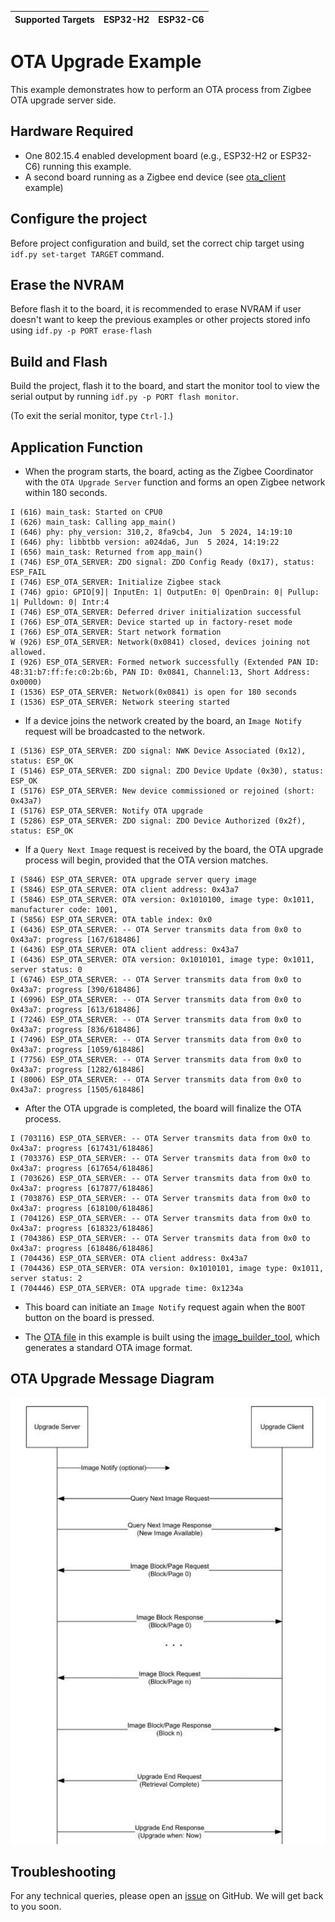 | Supported Targets | ESP32-H2 | ESP32-C6 |
| ----------------- | -------- | -------- |

# OTA Upgrade Example 

This example demonstrates how to perform an OTA process from Zigbee OTA upgrade server side.

## Hardware Required

* One 802.15.4 enabled development board (e.g., ESP32-H2 or ESP32-C6) running this example.
* A second board running as a Zigbee end device (see [ota_client](../ota_client/) example)

## Configure the project

Before project configuration and build, set the correct chip target using `idf.py set-target TARGET` command.

## Erase the NVRAM 

Before flash it to the board, it is recommended to erase NVRAM if user doesn't want to keep the previous examples or other projects stored info 
using `idf.py -p PORT erase-flash`

## Build and Flash

Build the project, flash it to the board, and start the monitor tool to view the serial output by running `idf.py -p PORT flash monitor`.

(To exit the serial monitor, type ``Ctrl-]``.)

## Application Function

- When the program starts, the board, acting as the Zigbee Coordinator with the `OTA Upgrade Server` function and forms an open Zigbee network within 180 seconds.
```
I (616) main_task: Started on CPU0
I (626) main_task: Calling app_main()
I (646) phy: phy_version: 310,2, 8fa9cb4, Jun  5 2024, 14:19:10
I (646) phy: libbtbb version: a024da6, Jun  5 2024, 14:19:22
I (656) main_task: Returned from app_main()
I (746) ESP_OTA_SERVER: ZDO signal: ZDO Config Ready (0x17), status: ESP_FAIL
I (746) ESP_OTA_SERVER: Initialize Zigbee stack
I (746) gpio: GPIO[9]| InputEn: 1| OutputEn: 0| OpenDrain: 0| Pullup: 1| Pulldown: 0| Intr:4 
I (746) ESP_OTA_SERVER: Deferred driver initialization successful
I (766) ESP_OTA_SERVER: Device started up in factory-reset mode
I (766) ESP_OTA_SERVER: Start network formation
W (926) ESP_OTA_SERVER: Network(0x0841) closed, devices joining not allowed.
I (926) ESP_OTA_SERVER: Formed network successfully (Extended PAN ID: 48:31:b7:ff:fe:c0:2b:6b, PAN ID: 0x0841, Channel:13, Short Address: 0x0000)
I (1536) ESP_OTA_SERVER: Network(0x0841) is open for 180 seconds
I (1536) ESP_OTA_SERVER: Network steering started
```

- If a device joins the network created by the board, an `Image Notify` request will be broadcasted to the network.
```
I (5136) ESP_OTA_SERVER: ZDO signal: NWK Device Associated (0x12), status: ESP_OK
I (5146) ESP_OTA_SERVER: ZDO signal: ZDO Device Update (0x30), status: ESP_OK
I (5176) ESP_OTA_SERVER: New device commissioned or rejoined (short: 0x43a7)
I (5176) ESP_OTA_SERVER: Notify OTA upgrade
I (5286) ESP_OTA_SERVER: ZDO signal: ZDO Device Authorized (0x2f), status: ESP_OK
```

- If a `Query Next Image` request is received by the board, the OTA upgrade process will begin, provided that the OTA version matches.
```
I (5846) ESP_OTA_SERVER: OTA upgrade server query image
I (5846) ESP_OTA_SERVER: OTA client address: 0x43a7
I (5846) ESP_OTA_SERVER: OTA version: 0x1010100, image type: 0x1011, manufacturer code: 1001, 
I (5856) ESP_OTA_SERVER: OTA table index: 0x0
I (6436) ESP_OTA_SERVER: -- OTA Server transmits data from 0x0 to 0x43a7: progress [167/618486]
I (6436) ESP_OTA_SERVER: OTA client address: 0x43a7
I (6436) ESP_OTA_SERVER: OTA version: 0x1010101, image type: 0x1011, server status: 0
I (6746) ESP_OTA_SERVER: -- OTA Server transmits data from 0x0 to 0x43a7: progress [390/618486]
I (6996) ESP_OTA_SERVER: -- OTA Server transmits data from 0x0 to 0x43a7: progress [613/618486]
I (7246) ESP_OTA_SERVER: -- OTA Server transmits data from 0x0 to 0x43a7: progress [836/618486]
I (7496) ESP_OTA_SERVER: -- OTA Server transmits data from 0x0 to 0x43a7: progress [1059/618486]
I (7756) ESP_OTA_SERVER: -- OTA Server transmits data from 0x0 to 0x43a7: progress [1282/618486]
I (8006) ESP_OTA_SERVER: -- OTA Server transmits data from 0x0 to 0x43a7: progress [1505/618486]
```

- After the OTA upgrade is completed, the board will finalize the OTA process.
```
I (703116) ESP_OTA_SERVER: -- OTA Server transmits data from 0x0 to 0x43a7: progress [617431/618486]
I (703376) ESP_OTA_SERVER: -- OTA Server transmits data from 0x0 to 0x43a7: progress [617654/618486]
I (703626) ESP_OTA_SERVER: -- OTA Server transmits data from 0x0 to 0x43a7: progress [617877/618486]
I (703876) ESP_OTA_SERVER: -- OTA Server transmits data from 0x0 to 0x43a7: progress [618100/618486]
I (704126) ESP_OTA_SERVER: -- OTA Server transmits data from 0x0 to 0x43a7: progress [618323/618486]
I (704386) ESP_OTA_SERVER: -- OTA Server transmits data from 0x0 to 0x43a7: progress [618486/618486]
I (704436) ESP_OTA_SERVER: OTA client address: 0x43a7
I (704436) ESP_OTA_SERVER: OTA version: 0x1010101, image type: 0x1011, server status: 2
I (704446) ESP_OTA_SERVER: OTA upgrade time: 0x1234a
```

- This board can initiate an `Image Notify` request again when the `BOOT` button on the board is pressed.

- The [OTA file](main/ota_file.bin) in this example is built using the [image_builder_tool](../../../tools/image_builder_tool/image_builder_tool.py), which generates a standard OTA image format.


## OTA Upgrade Message Diagram 

 ![Zigbee_ota](../../../docs/_static/zigbee-ota-upgrade-process.png)

## Troubleshooting

For any technical queries, please open an [issue](https://github.com/espressif/esp-zigbee-sdk/issues) on GitHub. We will get back to you soon.
